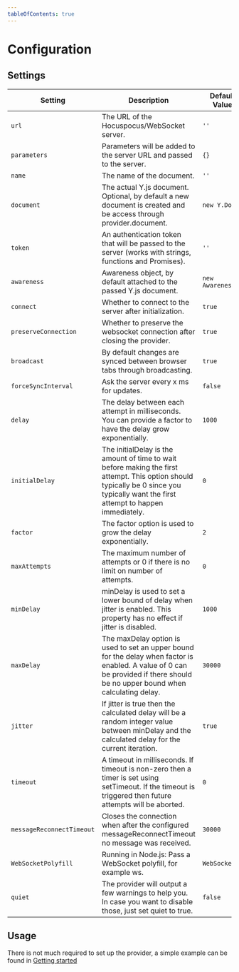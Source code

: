 ```yaml
---
tableOfContents: true
---
```


# Configuration

## Settings

| Setting                   | Description                                                                                                                                                                         | Default Value     |
|---------------------------|-------------------------------------------------------------------------------------------------------------------------------------------------------------------------------------|-------------------|
| `url`                     | The URL of the Hocuspocus/WebSocket server.                                                                                                                                         | `''`              |
| `parameters`              | Parameters will be added to the server URL and passed to the server.                                                                                                                | `{}`              |
| `name`                    | The name of the document.                                                                                                                                                           | `''`              |
| `document`                | The actual Y.js document. Optional, by default a new document is created and be access through provider.document.                                                                   | `new Y.Doc()`     |
| `token`                   | An authentication token that will be passed to the server (works with strings, functions and Promises).                                                                             | `''`              |
| `awareness`               | Awareness object, by default attached to the passed Y.js document.                                                                                                                  | `new Awareness()` |
| `connect`                 | Whether to connect to the server after initialization.                                                                                                                              | `true`            |
| `preserveConnection`      | Whether to preserve the websocket connection after closing the provider.                                                                                                            | `true`            |
| `broadcast`               | By default changes are synced between browser tabs through broadcasting.                                                                                                            | `true`            |
| `forceSyncInterval`       | Ask the server every x ms for updates.                                                                                                                                              | `false`           |
| `delay`                   | The delay between each attempt in milliseconds. You can provide a factor to have the delay grow exponentially.                                                                      | `1000`            |
| `initialDelay`            | The initialDelay is the amount of time to wait before making the first attempt. This option should typically be 0 since you typically want the first attempt to happen immediately. | `0`               |
| `factor`                  | The factor option is used to grow the delay exponentially.                                                                                                                          | `2`               |
| `maxAttempts`             | The maximum number of attempts or 0 if there is no limit on number of attempts.                                                                                                     | `0`               |
| `minDelay`                | minDelay is used to set a lower bound of delay when jitter is enabled. This property has no effect if jitter is disabled.                                                           | `1000`            |
| `maxDelay`                | The maxDelay option is used to set an upper bound for the delay when factor is enabled. A value of 0 can be provided if there should be no upper bound when calculating delay.      | `30000`           |
| `jitter`                  | If jitter is true then the calculated delay will be a random integer value between minDelay and the calculated delay for the current iteration.                                     | `true`            |
| `timeout`                 | A timeout in milliseconds. If timeout is non-zero then a timer is set using setTimeout. If the timeout is triggered then future attempts will be aborted.                           | `0`               |
| `messageReconnectTimeout` | Closes the connection when after the configured messageReconnectTimeout no message was received.                                                                                    | `30000`           |
| `WebSocketPolyfill`       | Running in Node.js: Pass a WebSocket polyfill, for example ws.                                                                                                                      | `WebSocket`       |
| `quiet`                   | The provider will output a few warnings to help you. In case you want to disable those, just set quiet to true.                                                                     | `false`           |

## Usage

There is not much required to set up the provider, a simple example can be found in [Getting started](/getting-started#frontend)
